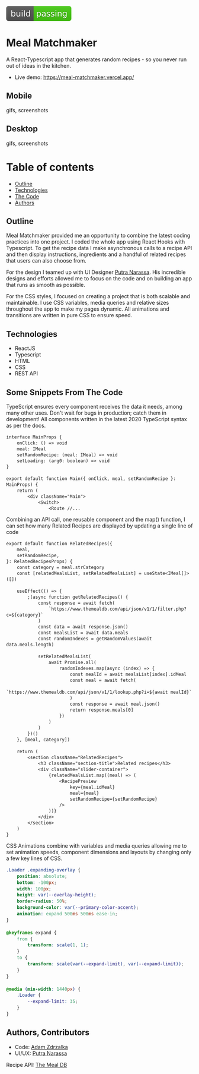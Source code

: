 <img src="src/media/shield.svg">

# Meal Matchmaker

A React-Typescript app that generates random recipes - so you never run out of ideas in the kitchen.

-   Live demo: https://meal-matchmaker.vercel.app/

## Mobile

gifs, screenshots

## Desktop

gifs, screenshots

# Table of contents

-   [Outline](#outline)
-   [Technologies](#technologies-used)
-   [The Code](#some-snippets-from-the-code)
-   [Authors](#authors-contributors)

## Outline

Meal Matchmaker provided me an opportunity to combine the latest coding practices into one project.
I coded the whole app using React Hooks with Typescript.
To get the recipe data I make asynchronous calls to a recipe API and then display instructions, ingredients
and a handful of related recipes that users can also choose from.

For the design I teamed up with UI Designer [Putra Narassa](https://www.facebook.com/putra.narassa).
His incredible designs and efforts allowed me to focus on the code and on building an app that runs as smooth as possible.

For the CSS styles, I focused on creating a project that is both scalable and maintainable. I use
CSS variables, media queries and relative sizes throughout the app to make my pages dynamic.
All animations and transitions are written in pure CSS to ensure speed.

## Technologies

-   ReactJS
-   Typescript
-   HTML
-   CSS
-   REST API

## Some Snippets From The Code

TypeScript ensures every component receives the data it needs, among many other uses.
Don't wait for bugs in production; catch them in development!
All components written in the latest 2020 TypeScript syntax as per the docs.

```tsx
interface MainProps {
    onClick: () => void
    meal: IMeal
    setRandomRecipe: (meal: IMeal) => void
    setLoading: (arg0: boolean) => void
}

export default function Main({ onClick, meal, setRandomRecipe }: MainProps) {
    return (
        <div className="Main">
            <Switch>
                <Route //...
```

Combining an API call, one reusable component and the map() function, I can set how many Related Recipes
are displayed by updating a single line of code

```tsx
export default function RelatedRecipes({
    meal,
    setRandomRecipe,
}: RelatedRecipesProps) {
    const category = meal.strCategory
    const [relatedMealsList, setRelatedMealsList] = useState<IMeal[]>([])

    useEffect(() => {
        ;(async function getRelatedRecipes() {
            const response = await fetch(
                `https://www.themealdb.com/api/json/v1/1/filter.php?c=${category}`
            )
            const data = await response.json()
            const mealsList = await data.meals
            const randomIndexes = getRandomValues(await data.meals.length)

            setRelatedMealsList(
                await Promise.all(
                    randomIndexes.map(async (index) => {
                        const mealId = await mealsList[index].idMeal
                        const meal = await fetch(
                            `https://www.themealdb.com/api/json/v1/1/lookup.php?i=${await mealId}`
                        )
                        const response = await meal.json()
                        return response.meals[0]
                    })
                )
            )
        })()
    }, [meal, category])

    return (
        <section className="RelatedRecipes">
            <h3 className="section-title">Related recipes</h3>
            <div className="slider-container">
                {relatedMealsList.map((meal) => (
                    <RecipePreview
                        key={meal.idMeal}
                        meal={meal}
                        setRandomRecipe={setRandomRecipe}
                    />
                ))}
            </div>
        </section>
    )
}
```

CSS Animations combine with variables and media queries allowing me to set animation speeds,
component dimensions and layouts by changing only a few key lines of CSS.

```css
.Loader .expanding-overlay {
    position: absolute;
    bottom: -100px;
    width: 100px;
    height: var(--overlay-height);
    border-radius: 50%;
    background-color: var(--primary-color-accent);
    animation: expand 500ms 500ms ease-in;
}

@keyframes expand {
    from {
        transform: scale(1, 1);
    }
    to {
        transform: scale(var(--expand-limit), var(--expand-limit));
    }
}

@media (min-width: 1440px) {
    .Loader {
        --expand-limit: 35;
    }
}
```

## Authors, Contributors

-   Code: [Adam Zdrzalka](https://www.linkedin.com/in/adamzdrzalka)
-   UI/UX: [Putra Narassa](https://www.facebook.com/putra.narassa)

Recipe API: [The Meal DB](https://www.themealdb.com/api.php)
